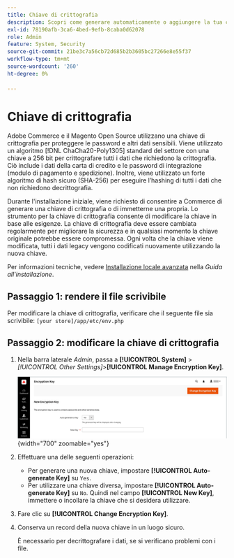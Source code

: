 ```yaml
---
title: Chiave di crittografia
description: Scopri come generare automaticamente o aggiungere la tua chiave di crittografia, che deve essere modificata regolarmente per migliorare la sicurezza.
exl-id: 78190afb-3ca6-4bed-9efb-8caba0d62078
role: Admin
feature: System, Security
source-git-commit: 21be3c7a56cb72d685b2b3605bc27266e8e55f37
workflow-type: tm+mt
source-wordcount: '260'
ht-degree: 0%

---
```


# Chiave di crittografia

Adobe Commerce e il Magento Open Source utilizzano una chiave di crittografia per proteggere le password e altri dati sensibili. Viene utilizzato un algoritmo [!DNL ChaCha20-Poly1305] standard del settore con una chiave a 256 bit per crittografare tutti i dati che richiedono la crittografia. Ciò include i dati della carta di credito e le password di integrazione (modulo di pagamento e spedizione). Inoltre, viene utilizzato un forte algoritmo di hash sicuro (SHA-256) per eseguire l’hashing di tutti i dati che non richiedono decrittografia.

Durante l&#39;installazione iniziale, viene richiesto di consentire a Commerce di generare una chiave di crittografia o di immetterne una propria. Lo strumento per la chiave di crittografia consente di modificare la chiave in base alle esigenze. La chiave di crittografia deve essere cambiata regolarmente per migliorare la sicurezza e in qualsiasi momento la chiave originale potrebbe essere compromessa. Ogni volta che la chiave viene modificata, tutti i dati legacy vengono codificati nuovamente utilizzando la nuova chiave.

Per informazioni tecniche, vedere [Installazione locale avanzata](https://experienceleague.adobe.com/docs/commerce-operations/installation-guide/advanced.html) nella _Guida all&#39;installazione_.

## Passaggio 1: rendere il file scrivibile

Per modificare la chiave di crittografia, verificare che il seguente file sia scrivibile: `[your store]/app/etc/env.php`

## Passaggio 2: modificare la chiave di crittografia

1. Nella barra laterale _Admin_, passa a **[!UICONTROL System]** > _[!UICONTROL Other Settings]_>**[!UICONTROL Manage Encryption Key]**.

   ![Chiave di crittografia del sistema](./assets/encryption-key.png){width="700" zoomable="yes"}

1. Effettuare una delle seguenti operazioni:

   - Per generare una nuova chiave, impostare **[!UICONTROL Auto-generate Key]** su `Yes`.
   - Per utilizzare una chiave diversa, impostare **[!UICONTROL Auto-generate Key]** su `No`. Quindi nel campo **[!UICONTROL New Key]**, immettere o incollare la chiave che si desidera utilizzare.

1. Fare clic su **[!UICONTROL Change Encryption Key]**.

1. Conserva un record della nuova chiave in un luogo sicuro.

   È necessario per decrittografare i dati, se si verificano problemi con i file.
